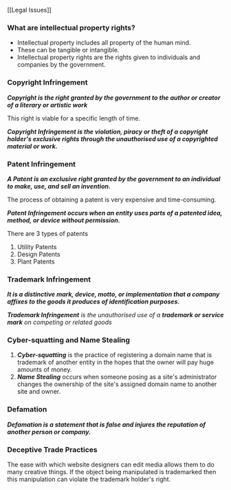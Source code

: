 
[[Legal Issues]]

### What are intellectual property rights?
- Intellectual property includes all property of the human mind.
- These can be tangible or intangible.
- Intellectual property rights are the rights given to individuals and companies by the government.

### Copyright Infringement
***Copyright is the right granted by the government to the author or creator of a literary or artistic work***

This right is viable for a specific length of time.

***Copyright Infringement is the violation, piracy or theft of a copyright holder's exclusive rights through the unauthorised use of a copyrighted material or work.***

### Patent Infringement
***A Patent is an exclusive right granted by the government to an individual to make, use, and sell an invention.***

The process of obtaining a patent is very expensive and time-consuming.

***Patent Infringement occurs when an entity uses parts of a patented idea, method, or device without permission.***

There are 3 types of patents
1. Utility Patents
2. Design Patents
3. Plant Patents

### Trademark Infringement
***It is a distinctive mark, device, motto, or implementation that a company affixes to the goods it produces of identification purposes.***

*​**Trademark Infringement** is the unauthorised use of a **trademark or service mark** on competing or related goods*

### Cyber-squatting and Name Stealing
1. ***Cyber-squatting*** is the practice of registering a domain name that is trademark of another entity in the hopes that the owner will pay huge amounts of money.
2. ***Name Stealing*** occurs when someone posing as a site's administrator changes the ownership of the site's assigned domain name to another site and owner.

### Defamation
***Defamation is a statement that is false and injures the reputation of another person or company.***

### Deceptive Trade Practices
The ease with which website designers can edit media allows them to do many creative things.
If the object being manipulated is trademarked then this manipulation can violate the trademark holder's right.